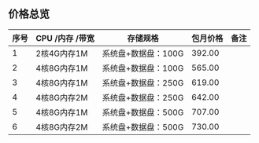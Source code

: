 ## 价格总览
| 序号    | CPU /内存 /带宽  | 存储规格                | 包月价格               |    备注     |
|--------|------------|-------------------------|-----------------------|-------------|
| 1      | 2核4G内存1M   | 系统盘+数据盘：100G      | 392.00       |
| 2      | 4核8G内存1M  | 系统盘+数据盘：100G      |  565.00      |
| 3      | 4核8G内存1M  | 系统盘+数据盘：250G      |  619.00      |
| 4      | 4核8G内存2M  | 系统盘+数据盘：250G      |  642.00     |
| 5      | 4核8G内存1M  | 系统盘+数据盘：500G      |   707.00     |
| 6      | 4核8G内存2M  | 系统盘+数据盘：500G    |   730.00     |
